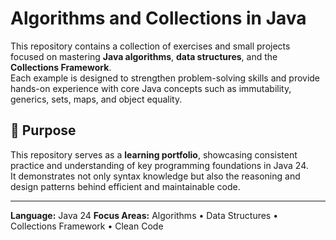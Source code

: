 # Algorithms and Collections in Java

This repository contains a collection of exercises and small projects focused on mastering **Java algorithms**, **data structures**, and the **Collections Framework**.  
Each example is designed to strengthen problem-solving skills and provide hands-on experience with core Java concepts such as immutability, generics, sets, maps, and object equality. 

## 🧠 Purpose
This repository serves as a **learning portfolio**, showcasing consistent practice and understanding of key programming foundations in Java 24.  
It demonstrates not only syntax knowledge but also the reasoning and design patterns behind efficient and maintainable code.

---

**Language:** Java 24
**Focus Areas:** Algorithms • Data Structures • Collections Framework • Clean Code
